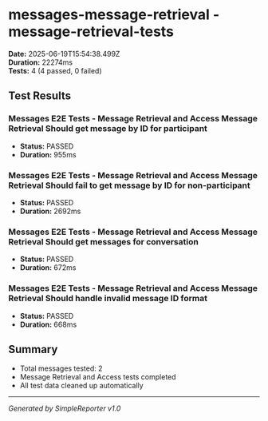 # messages-message-retrieval - message-retrieval-tests

**Date:** 2025-06-19T15:54:38.499Z  
**Duration:** 22274ms  
**Tests:** 4 (4 passed, 0 failed)

## Test Results


### Messages E2E Tests - Message Retrieval and Access Message Retrieval Should get message by ID for participant
- **Status:** PASSED
- **Duration:** 955ms



### Messages E2E Tests - Message Retrieval and Access Message Retrieval Should fail to get message by ID for non-participant
- **Status:** PASSED
- **Duration:** 2692ms



### Messages E2E Tests - Message Retrieval and Access Message Retrieval Should get messages for conversation
- **Status:** PASSED
- **Duration:** 672ms



### Messages E2E Tests - Message Retrieval and Access Message Retrieval Should handle invalid message ID format
- **Status:** PASSED
- **Duration:** 668ms



## Summary

- Total messages tested: 2
- Message Retrieval and Access tests completed
- All test data cleaned up automatically

---
*Generated by SimpleReporter v1.0*
